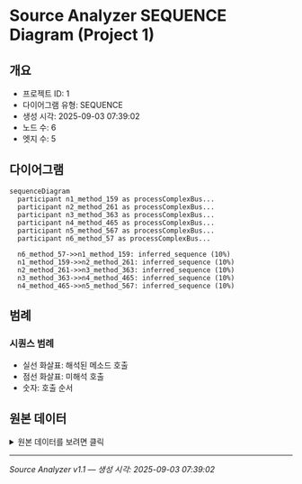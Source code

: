 # Source Analyzer SEQUENCE Diagram (Project 1)

## 개요
- 프로젝트 ID: 1
- 다이어그램 유형: SEQUENCE
- 생성 시각: 2025-09-03 07:39:02
- 노드 수: 6
- 엣지 수: 5

## 다이어그램

```mermaid
sequenceDiagram
  participant n1_method_159 as processComplexBus...
  participant n2_method_261 as processComplexBus...
  participant n3_method_363 as processComplexBus...
  participant n4_method_465 as processComplexBus...
  participant n5_method_567 as processComplexBus...
  participant n6_method_57 as processComplexBus...

  n6_method_57->>n1_method_159: inferred_sequence (10%)
  n1_method_159->>n2_method_261: inferred_sequence (10%)
  n2_method_261->>n3_method_363: inferred_sequence (10%)
  n3_method_363->>n4_method_465: inferred_sequence (10%)
  n4_method_465->>n5_method_567: inferred_sequence (10%)
```

## 범례

### 시퀀스 범례
- 실선 화살표: 해석된 메소드 호출
- 점선 화살표: 미해석 호출
- 숫자: 호출 순서

## 원본 데이터

<details>
<summary>원본 데이터를 보려면 클릭</summary>

노드 목록 (6)
```json
  method:57: processComplexBusiness() (method)
  method:159: processComplexBusiness() (method)
  method:261: processComplexBusiness() (method)
  method:363: processComplexBusiness() (method)
  method:465: processComplexBusiness() (method)
  method:567: processComplexBusiness() (method)
```

엣지 목록 (5)
```json
  method:57 -> method:159 (inferred_sequence)
  method:159 -> method:261 (inferred_sequence)
  method:261 -> method:363 (inferred_sequence)
  method:363 -> method:465 (inferred_sequence)
  method:465 -> method:567 (inferred_sequence)
```

</details>

---
*Source Analyzer v1.1 — 생성 시각: 2025-09-03 07:39:02*